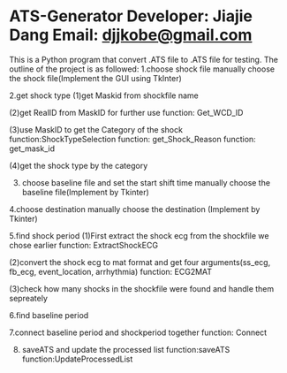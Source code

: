 ATS-Generator
Developer: Jiajie Dang
Email: djjkobe@gmail.com
=============
This is a Python program that convert .ATS file to .ATS file for testing. The outline of the project is as followed:
1.choose shock file
manually choose the shock file(Implement the GUI using TkInter)

2.get shock type
(1)get Maskid from shockfile name

(2)get RealID from MaskID for further use
function: Get_WCD_ID

(3)use MaskID to get the Category of the shock 
function:ShockTypeSelection 
function: get_Shock_Reason
function: get_mask_id

(4)get the shock type by the category

3. choose baseline file and set the start shift time
manually choose the baseline file(Implement by Tkinter)

4.choose destination 
manually choose the destination (Implement by Tkinter)

5.find shock period
(1)First extract the shock ecg from the shockfile we chose earlier 
function: ExtractShockECG

(2)convert the shock ecg to mat format and get four arguments(ss_ecg, fb_ecg, event_location, arrhythmia)
function: ECG2MAT

(3)check how many shocks in the shockfile were found and handle them sepreately 

6.find baseline period


7.connect baseline period and shockperiod together
function: Connect

8. saveATS and update the processed list
function:saveATS
function:UpdateProcessedList





